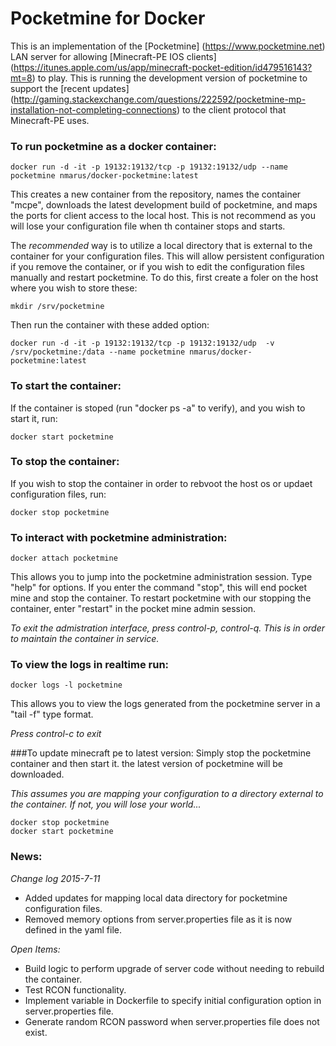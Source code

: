 # Pocketmine for Docker

This is an implementation of the [Pocketmine] (https://www.pocketmine.net) LAN server for allowing [Minecraft-PE IOS clients] (https://itunes.apple.com/us/app/minecraft-pocket-edition/id479516143?mt=8) to play. This is running the development version of pocketmine to support the [recent updates] (http://gaming.stackexchange.com/questions/222592/pocketmine-mp-installation-not-completing-connections) to the client protocol that Minecraft-PE uses. 

### To run pocketmine as a docker container:

    docker run -d -it -p 19132:19132/tcp -p 19132:19132/udp --name pocketmine nmarus/docker-pocketmine:latest
    
This creates a new container from the repository, names the container "mcpe", downloads the latest development build of pocketmine, and maps the ports for client access to the local host. This is not recommend as you will lose your configuration file when th container stops and starts. 
    
The *recommended* way is to utilize a local directory that is external to the container for your configuration files. This will allow persistent configuration if you remove the container, or if you wish to edit the configuration files manually and restart pocketmine. To do this, first create a foler on the host where you wish to store these:

    mkdir /srv/pocketmine
    
Then run the container with these added option:

    docker run -d -it -p 19132:19132/tcp -p 19132:19132/udp  -v /srv/pocketmine:/data --name pocketmine nmarus/docker-pocketmine:latest

### To start the container:
If the container is stoped (run "docker ps -a" to verify), and you wish to start it, run: 

    docker start pocketmine

### To stop the container:
If you wish to stop the container in order to rebvoot the host os or updaet configuration files, run:

    docker stop pocketmine

### To interact with pocketmine administration:

    docker attach pocketmine
    
This allows you to jump into the pocketmine administration session. Type "help" for options. If you enter the command "stop", this will end pocket mine and stop the container. To restart pocketmine with our stopping the container, enter "restart" in the pocket mine admin session.
    
*To exit the admistration interface, press control-p, control-q. This is in order to maintain the container in service.*

### To view the logs in realtime run:

    docker logs -l pocketmine
    
This allows you to view the logs generated from the pocketmine server in a "tail -f" type format. 
    
*Press control-c to exit*

###To update minecraft pe to latest version:
Simply stop the pocketmine container and then start it. the latest version of pocketmine will be downloaded. 

*This assumes you are mapping your configuration to a directory external to the container. If not, you will lose your world...*

    docker stop pocketmine
    docker start pocketmine
    
### News:

*Change log 2015-7-11*

* Added updates for mapping local data directory for pocketmine configuration files.
* Removed memory options from server.properties file as it is now defined in the yaml file. 

*Open Items:*

* Build logic to perform upgrade of server code without needing to rebuild the container. 
* Test RCON functionality.
* Implement variable in Dockerfile to specify initial configuration option in server.properties file. 
* Generate random RCON password when server.properties file does not exist.
